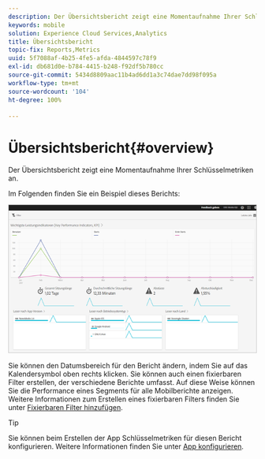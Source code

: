 ```yaml
---
description: Der Übersichtsbericht zeigt eine Momentaufnahme Ihrer Schlüsselmetriken an.
keywords: mobile
solution: Experience Cloud Services,Analytics
title: Übersichtsbericht
topic-fix: Reports,Metrics
uuid: 5f7088af-4b25-4fe5-afda-4844597c78f9
exl-id: db681d0e-b784-4415-b248-f92df5b780cc
source-git-commit: 5434d8809aac11b4ad6dd1a3c74dae7dd98f095a
workflow-type: tm+mt
source-wordcount: '104'
ht-degree: 100%

---
```


# Übersichtsbericht{#overview}

Der Übersichtsbericht zeigt eine Momentaufnahme Ihrer Schlüsselmetriken an.

Im Folgenden finden Sie ein Beispiel dieses Berichts:

![](assets/report_usage_overview.png)

Sie können den Datumsbereich für den Bericht ändern, indem Sie auf das Kalendersymbol oben rechts klicken. Sie können auch einen fixierbaren Filter erstellen, der verschiedene Berichte umfasst. Auf diese Weise können Sie die Performance eines Segments für alle Mobilberichte anzeigen. Weitere Informationen zum Erstellen eines fixierbaren Filters finden Sie unter [Fixierbaren Filter hinzufügen](/help/using/usage/reports-customize/t-sticky-filter.md).

>[!TIP]
>
>Sie können beim Erstellen der App Schlüsselmetriken für diesen Bericht konfigurieren. Weitere Informationen finden Sie unter [App konfigurieren](/help/using/c-manage-app-settings/c-mob-confg-app/c-mob-confg-app.md).
